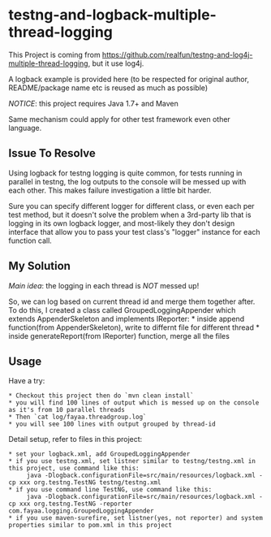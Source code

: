 testng-and-logback-multiple-thread-logging
========================================
This Project is coming from https://github.com/realfun/testng-and-log4j-multiple-thread-logging, but it use log4j.

A logback example is provided here (to be respected for original author, README/package name etc is reused as much as possible) 

*NOTICE*: this project requires Java 1.7+ and Maven

Same mechanism could apply for other test framework even other language.

Issue To Resolve
----------------------------------------

Using logback for testng logging is quite common, for tests running in parallel in testng, the log outputs to the console will be messed up with each other. This makes failure investigation a little bit harder.

Sure you can specify different logger for different class, or even each per test method, but it doesn't solve the problem when a 3rd-party lib that is logging in its own logback logger, and most-likely they don't design interface that allow you to pass your test class's "logger" instance for each function call.


My Solution
----------------------------------------

*Main idea*: the logging in each thread is *NOT* messed up!

So, we can log based on current thread id and merge them together after. To do this, I created a class called GroupedLoggingAppender which extends AppenderSkeleton and implements IReporter:
    * inside append function(from AppenderSkeleton), write to differnt file for different thread
    * inside generateReport(from IReporter) function, merge all the files

Usage
----------------------------------------

Have a try:

    * Checkout this project then do `mvn clean install`
    * you will find 100 lines of output which is messed up on the console as it's from 10 parallel threads
    * Then `cat log/fayaa.threadgroup.log`
    * you will see 100 lines with output grouped by thread-id


Detail setup, refer to files in this project:

    * set your logback.xml, add GroupedLoggingAppender
    * if you use testng.xml, set listner similar to testng/testng.xml in this project, use command like this:
         java -Dlogback.configurationFile=src/main/resources/logback.xml -cp xxx org.testng.TestNG testng/testng.xml 
    * if you use command line TestNG, use command like this:
         java -Dlogback.configurationFile=src/main/resources/logback.xml -cp xxx org.testng.TestNG -reporter com.fayaa.logging.GroupedLoggingAppender
    * if you use maven-surefire, set listner(yes, not reporter) and system properties similar to pom.xml in this project



